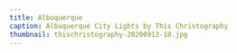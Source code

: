 ```yaml
---
title: Albuquerque
caption: Albuquerque City Lights by This Christography
thumbnail: thischristography-20200912-10.jpg
---
```

